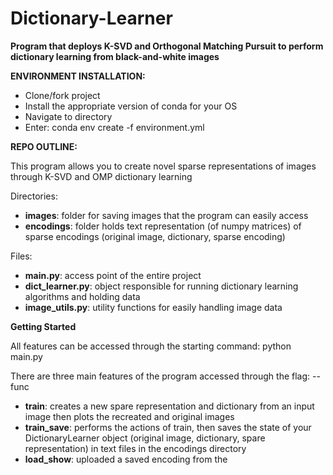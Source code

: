 # Dictionary-Learner
**Program that deploys K-SVD and Orthogonal Matching Pursuit to perform dictionary learning from black-and-white images**


**ENVIRONMENT INSTALLATION:**
- Clone/fork project
- Install the appropriate version of conda for your OS
- Navigate to directory
- Enter: conda env create -f environment.yml



**REPO OUTLINE:**

This program allows you to create novel sparse representations of images through K-SVD and OMP dictionary learning

Directories:

- **images**: folder for saving images that the program can easily access
- **encodings**: folder holds text representation (of numpy matrices) of sparse encodings (original image, dictionary, sparse encoding)

Files:

- **main.py**: access point of the entire project
- **dict_learner.py**: object responsible for running dictionary learning algorithms and holding data
- **image_utils.py**: utility functions for easily handling image data



**Getting Started**

All features can be accessed through the starting command: python main.py

There are three main features of the program accessed through the flag: --func

- **train**: creates a new spare representation and dictionary from an input image then plots the recreated and original images
- **train_save**: performs the actions of train, then saves the state of your DictionaryLearner object (original image, dictionary, spare representation) in text files in the encodings directory
- **load_show**: uploaded a saved encoding from the 



